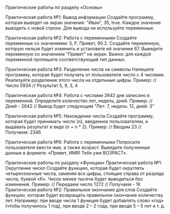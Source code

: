 Практические работы по разделу «Основы»

Практическая работа №1: Вывод информации 
Создайте программу, которая выведет на экран значения: "Иван", 35, true. 
Каждое значение выводить с новой строки. Для вывода не используйте 
переменные. 

Практическая работа №2: Работа с переменными 
Создайте переменные со значениями: 5, F, Привет, 90.2. 
Создайте переменную, которую нельзя будет изменить и установите ей 
значение 67. 
Выведите переменную со значением "Привет" на экран. 
Важно: для каждой переменной пропишите соответствующий тип данных. 

Практическая работа №3: Разделение числа на символы 
Напишите программу, которая будет получать от пользователя число с 4 
числами. 
Реализуйте разделение этого числа на отдельные цифры. 
Пример: 
// Число 5934 
// Результат 5, 9, 3, 4 

Практическая работа №4: Работа с числами 
2642 дня записано в переменной. Определите количество лет, недель, дней. 
Пример: 
// Дней - 2642 
// Вывод будет следующим 
"Лет: 7, недель: 12, дней: 3" 

Практическая работа №5: Нахождение числа 
Создайте программу, которая будет принимать число (n), введенное 
пользователем, и выдавать результат в виде (n + n * 2). 
Пример: 
// Вводим 23 
// Получаем: 2346 

Практическая работа №6: Работа с переменными 
Попросите пользователя ввести имя, а также возраст. 
Выведите полученные данные в формате: «Привет, ИМЯ! Тебе уже 
ВОЗРАСТ».




Практические работы по разделу «Функции» 
Практическая работа №1: Округление чисел 
Создайте функцию, которая будет округлять четырехзначные числа, 
заменяя все цифры, стоящие справа от разряда числа, буквой «К». Число 
менее тысячи будет выводиться без изменений. 
Пример: 
// Передаем число 1272 
// Получаем - 1К 
Практическая работа №2: Правильное окончание для слов 
Создайте функцию, которая будет возвращать правильное окончание 
количеству лет. 
Например: при вводе числа 1 функция будет добавлять слово «год» (чтобы 
получилось 1 год), при вводе 2 – 2 года, при вводе 5 – 5 лет и т. д.
